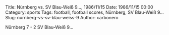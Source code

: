 Title: Nürnberg vs. SV Blau-Weiß 9…, 1986/11/15
Date: 1986/11/15 00:00
Category: sports
Tags: football, football scores, Nürnberg, SV Blau-Weiß 9…
Slug: nurnberg-vs-sv-blau-weiss-9
Author: carbonero


Nürnberg 7 - 2 SV Blau-Weiß 9…
